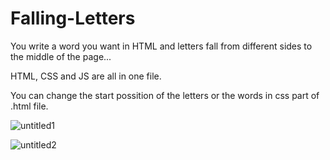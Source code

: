 # Falling-Letters

You write a word you want in HTML and letters fall from different sides to the middle of the page...

HTML, CSS and JS are all in one file.

You can change the start possition of the letters or the words in css part of .html file.

![untitled1](https://user-images.githubusercontent.com/31318398/30928435-f375e8f6-a3bb-11e7-9a39-d68cc14d1ce3.png)

![untitled2](https://user-images.githubusercontent.com/31318398/30928436-f490a6ae-a3bb-11e7-87b1-0e8a543150e2.png)
